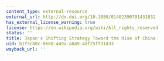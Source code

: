 ```yaml
---
content_type: external-resource
external_url: http://dx.doi.org/10.1080/01402390701431832
has_external_license_warning: true
license: https://en.wikipedia.org/wiki/All_rights_reserved
status: ''
title: Japan's Shifting Strategy Toward the Rise of China
uid: b1f3c80c-0680-449a-a849-4df25ff31d33
wayback_url: ''
---
```

